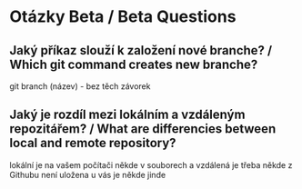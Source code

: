 # Otázky Beta / Beta Questions

## Jaký příkaz slouží k založení nové branche? / Which git command creates new branche?
  git branch (název) - bez těch závorek

## Jaký je rozdíl mezi lokálním a vzdáleným repozitářem? / What are differencies between local and remote repository?
  lokální je na vašem počítači někde v souborech a vzdálená je třeba někde z Githubu není uložena u vás je někde jinde
